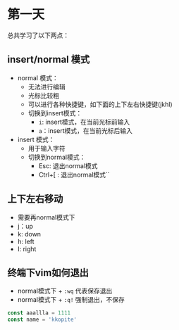 # 第一天

总共学习了以下两点：

## insert/normal 模式

- normal 模式：
  - 无法进行编辑
  - 光标比较粗
  - 可以进行各种快捷键，如下面的上下左右快捷键(jkhl)
  - 切换到insert模式：
    - `i`: insert模式，在当前光标前输入
    - `a`：insert模式，在当前光标后输入
- insert 模式：
  - 用于输入字符
  - 切换到normal模式：
    - Esc: 退出normal模式
    - Ctrl+[ : 退出normal模式``


## 上下左右移动

- 需要再normal模式下
- j：up
- k: down
- h: left
- l: right

## 终端下vim如何退出

- normal模式下 + `:wq` 代表保存退出
- normal模式下 + `:q!` 强制退出，不保存

```js
const aaallla = 1111
const name = 'kkopite'

```